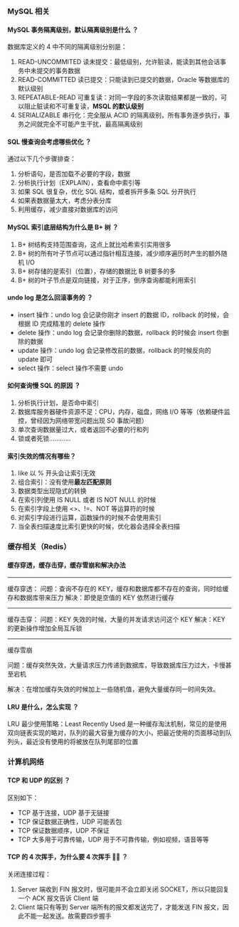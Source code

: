<!-- 数据库，Redis，网络，操作系统，Linux，K8S 等底层相关题目和解答 -->


### MySQL 相关

#### MySQL 事务隔离级别，默认隔离级别是什么 ？
数据库定义的 4 中不同的隔离级别分别是：
1. READ-UNCOMMITED 读未提交：最低级别，允许脏读，能读到其他会话事务中未提交的事务数据
2. READ-COMMITTED 读已提交：只能读到已提交的数据，Oracle 等数据库的默认级别
3. REPEATABLE-READ 可重复读：对同一字段的多次读取结果都是一致的，可以阻止脏读和不可重复读，**MSQL 的默认级别**
4. SERIALIZABLE 串行化：完全服从 ACID 的隔离级别，所有事务逐步执行，事务之间就完全不可能产生干扰，最高隔离级别

#### SQL 慢查询会考虑哪些优化 ？
通过以下几个步骤排查：
1. 分析语句，是否加载不必要的字段，数据
2. 分析执行计划（EXPLAIN），查看命中索引等
3. 如果 SQL 很复杂，优化 SQL 结构，或者拆开多条 SQL 分开执行
4. 如果表数据量太大，考虑分表分库
5. 利用缓存，减少直接对数据库的访问

#### MySQL 索引底层结构为什么是 B+ 树 ？

1. B+ 树结构支持范围查询，这点上就比哈希索引实用很多
2. B+ 树的所有叶子节点可以通过指针相互连接，减少顺序遍历时产生的额外随机 I/O
3. B+ 树存储的是索引（位置），存储的数据比 B 树要多的多
4. B+ 树的叶子节点是双向链接，对于正序，倒序查询都能利用索引


#### undo log 是怎么回滚事务的 ？

* insert 操作：undo log 会记录你刚才 insert 的数据 ID，rollback 的时候，会根据 ID 完成精准的 delete 操作
* delete 操作：undo log 会记录你删除的数据，rollback 的时候会 insert 你删除的数据
* update 操作：undo log 会记录修改前的数据，rollback 的时候反向的 update 即可
* select 操作：select 操作不需要 undo

#### 如何查询慢 SQL 的原因 ？
1. 分析执行计划，是否命中索引
2. 数据库服务器硬件资源不足：CPU，内存，磁盘，网络 I/O 等等（依赖硬件监控，曾经因为网络带宽问题出现 S0 事故问题）
3. 单次查询数据量过大，或者返回不必要的行和列
4. 锁或者死锁…………


#### 索引失效的情况有哪些？
1. like 以 % 开头会让索引无效
2. 组合索引：没有使用**最左匹配原则**
3. 数据类型出现隐式的转换
4. 在索引列使用 IS NULL 或者 IS NOT NULL 的时候
5. 在索引字段上使用 <>、!=、NOT 等运算符的时候
6. 对索引字段进行运算，函数操作的时候不会使用索引
7. 当全表扫描速度比索引更快的时候，优化器会选择全表扫描


### 缓存相关（Redis）

#### 缓存穿透，缓存击穿，缓存雪崩和解决办法

---

缓存穿透：
问题：查询不存在的 KEY，缓存和数据库都不存在的查询，同时给缓存和数据库带来压力
解决：即使是空值的 KEY 依然进行缓存

---

缓存击穿：
问题：KEY 失效的时候，大量的并发请求访问这个 KEY
解决：KEY 的更新操作增加全局互斥锁

---

缓存雪崩

问题：缓存突然失效，大量请求压力传递到数据库，导致数据库压力过大，卡慢甚至宕机

解决：在增加缓存失效的时候加上一些随机值，避免大量缓存同一时间失效。

#### LRU 是什么，怎么实现 ？
LRU 最少使用策略：Least Recently Used 是一种缓存淘汰机制，常见的是使用双向链表实现的略对，队列的最大容量为缓存的大小，把最近使用的页面移动到队列头，最近没有使用的将被放在队列尾部的位置



### 计算机网络

#### TCP 和 UDP 的区别 ？
区别如下：
* TCP 基于连接，UDP 基于无链接
* TCP 保证数据正确性，UDP 可能丢包
* TCP 保证数据顺序，UDP 不保证
* TCP 大多用于可靠传输，UDP 用于不可靠传输，例如视频，语音等等


#### TCP 的 4 次挥手，为什么要 4 次挥手 👋🏻 ？

关闭连接过程：
1. Server 端收到 FIN 报文时，很可能并不会立即关闭 SOCKET，所以只能回复一个 ACK 报文告诉 Client 端
2. Client 端只有等到 Server 端所有的报文都发送完了，才能发送 FIN 报文，因此不能一起发送。故需要四步握手

